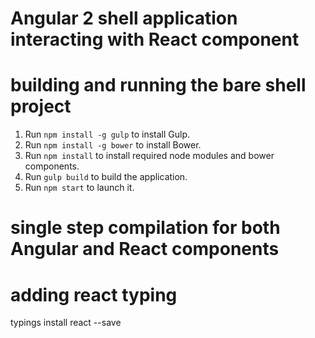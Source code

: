# Angular 2 shell application interacting with React component

# building and running the bare shell project

1. Run `npm install -g gulp` to install Gulp.
2. Run `npm install -g bower` to install Bower.
3. Run `npm install` to install required node modules and bower components.
5. Run `gulp build` to build the application.
6. Run `npm start` to launch it.

# single step compilation for both Angular and React components

# adding react typing

typings install react --save


